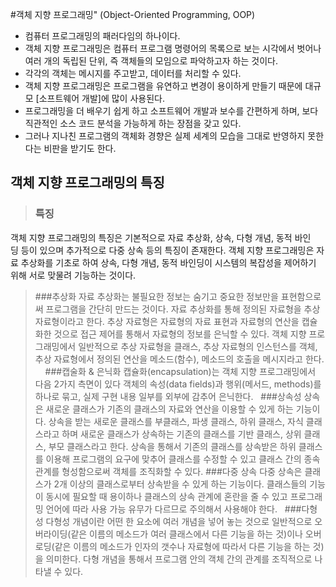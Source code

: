 #객체 지향 프로그래밍" (Object-Oriented Programming, OOP)

* 컴퓨터 프로그래밍의 패러다임의 하나이다. 
* 객체 지향 프로그래밍은 컴퓨터 프로그램 명령어의 목록으로 보는 시각에서 벗어나 여러 개의 독립된 단위, 즉 객체들의 모임으로 파악하고자 하는 것이다. 
* 각각의 객체는 메시지를 주고받고, 데이터를 처리할 수 있다.
* 객체 지향 프로그래밍은 프로그램을 유연하고 변경이 용이하게 만들기 때문에 대규모 [소프트웨어 개발]에 많이 사용된다. 
* 프로그래밍을 더 배우기 쉽게 하고 소프트웨어 개발과 보수를 간편하게 하며, 보다 직관적인 소스 코드 분석을 가능하게 하는 장점을 갖고 있다. 
* 그러나 지나친 프로그램의 객체화 경향은 실제 세계의 모습을 그대로 반영하지 못한다는 비판을 받기도 한다.  ## 객체 지향 프로그래밍의 특징

>### 특징
객체 지향 프로그래밍의 특징은 기본적으로 자료 추상화, 상속, 다형 개념, 동적 바인딩 등이 있으며 추가적으로 다중 상속 등의 특징이 존재한다. 객체 지향 프로그래밍은 자료 추상화를 기초로 하여 상속, 다형 개념, 동적 바인딩이 시스템의 복잡성을 제어하기 위해 서로 맞물려 기능하는 것이다.  >###추상화
자료 추상화는 불필요한 정보는 숨기고 중요한 정보만을 표현함으로써 프로그램을 간단히 만드는 것이다. 자료 추상화를 통해 정의된 자료형을 추상 자료형이라고 한다. 추상 자료형은 자료형의 자료 표현과 자료형의 연산을 캡슐화한 것으로 접근 제어를 통해서 자료형의 정보를 은닉할 수 있다. 객체 지향 프로그래밍에서 일반적으로 추상 자료형을 클래스, 추상 자료형의 인스턴스를 객체, 추상 자료형에서 정의된 연산을 메소드(함수), 메소드의 호출을 메시지라고 한다.  >###캡술화 & 은닉화캡슐화(encapsulation)는 객체 지향 프로그래밍에서 다음 2가지 측면이 있다객체의 속성(data fields)과 행위(메서드, methods)를 하나로 묶고,실제 구현 내용 일부를 외부에 감추어 은닉한다. >###상속성상속은 새로운 클래스가 기존의 클래스의 자료와 연산을 이용할 수 있게 하는 기능이다. 상속을 받는 새로운 클래스를 부클래스, 파생 클래스, 하위 클래스, 자식 클래스라고 하며 새로운 클래스가 상속하는 기존의 클래스를 기반 클래스, 상위 클래스, 부모 클래스라고 한다. 상속을 통해서 기존의 클래스를 상속받은 하위 클래스를 이용해 프로그램의 요구에 맞추어 클래스를 수정할 수 있고 클래스 간의 종속 관계를 형성함으로써 객체를 조직화할 수 있다.>###다중 상속다중 상속은 클래스가 2개 이상의 클래스로부터 상속받을 수 있게 하는 기능이다. 클래스들의 기능이 동시에 필요할 때 용이하나 클래스의 상속 관계에 혼란을 줄 수 있고 프로그래밍 언어에 따라 사용 가능 유무가 다르므로 주의해서 사용해야 한다. >###다형성
다형성 개념이란 어떤 한 요소에 여러 개념을 넣어 놓는 것으로 일반적으로 오버라이딩(같은 이름의 메소드가 여러 클래스에서 다른 기능을 하는 것)이나 오버로딩(같은 이름의 메소드가 인자의 갯수나 자료형에 따라서 다른 기능을 하는 것)을 의미한다. 다형 개념을 통해서 프로그램 안의 객체 간의 관계를 조직적으로 나타낼 수 있다.
